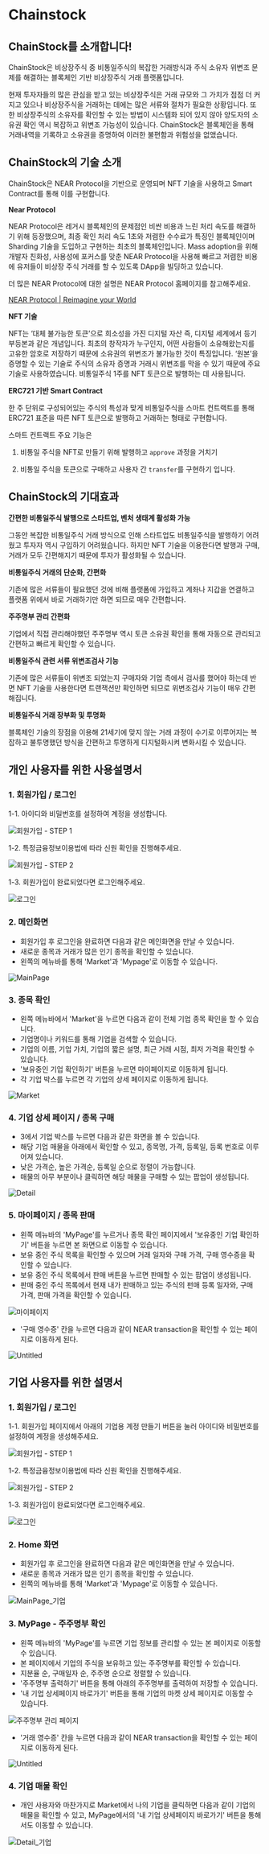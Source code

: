 <!-- @format -->

# Chainstock

## ChainStock를 소개합니다!

ChainStock은 비상장주식 중 비통일주식의 복잡한 거래방식과 주식 소유자 위변조 문제를 해결하는 블록체인 기반 비상장주식 거래 플랫폼입니다.

현재 투자자들의 많은 관심을 받고 있는 비상장주식은 거래 규모와 그 가치가 점점 더 커지고 있으나 비상장주식을 거래하는 데에는 많은 서류와 절차가 필요한 상황입니다. 또한 비상장주식의 소유자를 확인할 수 있는 방법이 시스템화 되어 있지 않아 양도자의 소유권 확인 역시 복잡하고 위변조 가능성이 있습니다. ChainStock은 블록체인을 통해 거래내역을 기록하고 소유권을 증명하여 이러한 불편함과 위험성을 없앴습니다.

## ChainStock의 기술 소개

ChainStock은 NEAR Protocol을 기반으로 운영되며 NFT 기술을 사용하고 Smart Contract를 통해 이를 구현합니다.

**Near Protocol**

NEAR Protocol은 레거시 블록체인의 문제점인 비싼 비용과 느린 처리 속도를 해결하기 위해 등장했으며, 최종 확인 처리 속도 1초와 저렴한 수수료가 특징인 블록체인이며 Sharding 기술을 도입하고 구현하는 최초의 블록체인입니다. Mass adoption을 위해 개발자 친화성, 사용성에 포커스를 맞춘 NEAR Protocol을 사용해 빠르고 저렴한 비용에 유저들이 비상장 주식 거래를 할 수 있도록 DApp을 빌딩하고 있습니다.

더 많은 NEAR Protocol에 대한 설명은 NEAR Protocol 홈페이지를 참고해주세요.

[NEAR Protocol | Reimagine your World](https://near.org)

**NFT 기술**

NFT는 ‘대체 불가능한 토큰’으로 희소성을 가진 디지털 자산 즉, 디지털 세계에서 등기부등본과 같은 개념입니다. 최초의 창작자가 누구인지, 어떤 사람들이 소유해왔는지를 고유한 암호로 저장하기 때문에 소유권의 위변조가 불가능한 것이 특징입니다. ‘원본’을 증명할 수 있는 기술로 주식의 소유자 증명과 거래시 위변조를 막을 수 있기 때문에 주요 기술로 사용하였습니다. 비통일주식 1주를 NFT 토큰으로 발행하는 데 사용됩니다.

**ERC721 기반 Smart Contract**

한 주 단위로 구성되어있는 주식의 특성과 맞게 비통일주식을 스마트 컨트랙트를 통해 ERC721 표준을 따른 NFT 토큰으로 발행하고 거래하는 형태로 구현합니다.

스마트 컨트랙트 주요 기능은

1. 비통일 주식을 NFT로 만들기 위해 발행하고 `approve` 과정을 거치기

2. 비통일 주식을 토큰으로 구매하고 사용자 간 `transfer`를 구현하기 입니다.

## ChainStock의 기대효과

**간편한 비통일주식 발행으로 스타트업, 벤처 생태계 활성화 가능**

그동안 복잡한 비통일주식 거래 방식으로 인해 스타트업도 비통일주식을 발행하기 어려웠고 투자자 역시 구입하기 어려웠습니다. 하지만 NFT 기술을 이용한다면 발행과 구매, 거래가 모두 간편해지기 때문에 투자가 활성화될 수 있습니다.

**비통일주식 거래의 단순화, 간편화**

기존에 많은 서류들이 필요했던 것에 비해 플랫폼에 가입하고 계좌나 지갑을 연결하고 플랫폼 위에서 바로 거래하기만 하면 되므로 매우 간편합니다.

**주주명부 관리 간편화**

기업에서 직접 관리해야했던 주주명부 역시 토큰 소유권 확인을 통해 자동으로 관리되고 간편하고 빠르게 확인할 수 있습니다.

**비통일주식 관련 서류 위변조검사 기능**

기존에 많은 서류들이 위변조 되었는지 구매자와 기업 측에서 검사를 했어야 하는데 반면 NFT 기술을 사용한다면 트랜잭션만 확인하면 되므로 위변조검사 기능이 매우 간편해집니다.

**비통일주식 거래 장부화 및 투명화**

블록체인 기술의 장점을 이용해 21세기에 맞지 않는 거래 과정이 수기로 이루어지는 복잡하고 불투명했던 방식을 간편하고 투명하게 디지털화시켜 변화시킬 수 있습니다.

## 개인 사용자를 위한 사용설명서

### 1. 회원가입 / 로그인

1-1. 아이디와 비밀번호를 설정하여 계정을 생성합니다.

![회원가입 - STEP 1](https://user-images.githubusercontent.com/56113089/144750185-c16dd779-f390-4a49-9f86-62bd6f0d8931.png)

1-2. 특정금융정보이용법에 따라 신원 확인을 진행해주세요.

![회원가입 - STEP 2](https://user-images.githubusercontent.com/56113089/144750189-640f52ed-314f-47a5-84fc-f010031d27c5.png)

1-3. 회원가입이 완료되었다면 로그인해주세요.

![로그인](https://user-images.githubusercontent.com/56113089/144750196-8fdac98e-e499-4e69-9ef7-3bfd9bec2939.png)

### 2. 메인화면

- 회원가입 후 로그인을 완료하면 다음과 같은 메인화면을 만날 수 있습니다.
- 새로운 종목과 거래가 많은 인기 종목을 확인할 수 있습니다.
- 왼쪽의 메뉴바를 통해 'Market'과 'Mypage'로 이동할 수 있습니다.

![MainPage](https://user-images.githubusercontent.com/56113089/144750222-5c570f55-622c-4574-8ece-4f6ec71c3d77.png)

### 3. 종목 확인

- 왼쪽 메뉴바에서 'Market'을 누르면 다음과 같이 전체 기업 종목 확인을 할 수 있습니다.
- 기업명이나 키워드를 통해 기업을 검색할 수 있습니다.
- 기업의 이름, 기업 가치, 기업의 짧은 설명, 최근 거래 시점, 최저 가격을 확인할 수 있습니다.
- '보유중인 기업 확인하기' 버튼을 누르면 마이페이지로 이동하게 됩니다.
- 각 기업 박스를 누르면 각 기업의 상세 페이지로 이동하게 됩니다.

![Market](https://user-images.githubusercontent.com/56113089/144750229-ab55bdf0-0648-4ff2-b668-49955009c051.png)

### 4. 기업 상세 페이지 / 종목 구매

- 3에서 기업 박스를 누르면 다음과 같은 화면을 볼 수 있습니다.
- 해당 기업 매물을 아래에서 확인할 수 있고, 종목명, 가격, 등록일, 등록 번호로 이루어져 있습니다.
- 낮은 가격순, 높은 가격순, 등록일 순으로 정렬이 가능합니다.
- 매물의 아무 부분이나 클릭하면 해당 매물을 구매할 수 있는 팝업이 생성됩니다.

![Detail](https://user-images.githubusercontent.com/56113089/144750236-f756e25f-b508-41aa-a1b3-314916003f7c.png)

### 5. 마이페이지 / 종목 판매

- 왼쪽 메뉴바의 'MyPage'를 누르거나 종목 확인 페이지에서 '보유중인 기업 확인하기' 버튼을 누르면 본 화면으로 이동할 수 있습니다.
- 보유 중인 주식 목록을 확인할 수 있으며 거래 일자와 구매 가격, 구매 영수증을 확인할 수 있습니다.
- 보유 중인 주식 목록에서 판매 버튼을 누르면 판매할 수 있는 팝업이 생성됩니다.
- 판매 중인 주식 목록에서 현재 내가 판매하고 있는 주식의 펀매 등록 일자와, 구매 가격, 판매 가격을 확인할 수 있습니다.

![마이페이지](https://user-images.githubusercontent.com/56113089/144750249-f2d1495f-38bc-443d-ada7-f9458660f1d3.png)

- '구매 영수증' 칸을 누르면 다음과 같이 NEAR transaction을 확인할 수 있는 페이지로 이동하게 된다.

![Untitled](https://user-images.githubusercontent.com/56113089/144750259-6d5967a6-fdcf-40c2-b944-a15a196bb793.png)

## 기업 사용자를 위한 설명서

### 1. 회원가입 / 로그인

1-1. 회원가입 페이지에서 아래의 기업용 계정 만들기 버튼을 눌러 아이디와 비밀번호를 설정하여 계정을 생성해주세요.

![회원가입 - STEP 1](https://user-images.githubusercontent.com/56113089/144750268-7cdd88e8-d41f-49ad-a82f-0c6689e252e6.png)

1-2. 특정금융정보이용법에 따라 신원 확인을 진행해주세요.

![회원가입 - STEP 2](https://user-images.githubusercontent.com/56113089/144750279-67840a14-515a-456a-8ef6-468fcf9fb1f9.png)

1-3. 회원가입이 완료되었다면 로그인해주세요.

![로그인](https://user-images.githubusercontent.com/56113089/144750287-8f94e329-4471-42ef-b77b-6a8a58b3f35e.png)

### 2. Home 화면

- 회원가입 후 로그인을 완료하면 다음과 같은 메인화면을 만날 수 있습니다.
- 새로운 종목과 거래가 많은 인기 종목을 확인할 수 있습니다.
- 왼쪽의 메뉴바를 통해 'Market'과 'Mypage'로 이동할 수 있습니다.

![MainPage_기업](https://user-images.githubusercontent.com/56113089/144750293-131c8741-65dc-4b51-abe9-0b76e8535838.png)

### 3. MyPage - 주주명부 확인

- 왼쪽 메뉴바의 'MyPage'를 누르면 기업 정보를 관리할 수 있는 본 페이지로 이동할 수 있습니다.
- 본 페이지에서 기업의 주식을 보유하고 있는 주주명부를 확인할 수 있습니다.
- 지분율 순, 구매일자 순, 주주명 순으로 정렬할 수 있습니다.
- '주주명부 출력하기' 버튼을 통해 아래의 주주명부를 출력하여 저장할 수 있습니다.
- '내 기업 상세페이지 바로가기' 버튼을 통해 기업의 마켓 상세 페이지로 이동할 수 있습니다.

![주주명부 관리 페이지](https://user-images.githubusercontent.com/56113089/144750299-1b70e4a4-b0d5-46d9-8401-a5d679c8b0b9.png)

- '거래 영수증' 칸을 누르면 다음과 같이 NEAR transaction을 확인할 수 있는 페이지로 이동하게 된다.

![Untitled](https://user-images.githubusercontent.com/56113089/144750307-8255f2f2-d1b6-4062-bbc1-b82fcbef5f68.png)

### 4. 기업 매물 확인

- 개인 사용자와 마찬가지로 Market에서 나의 기업을 클릭하면 다음과 같이 기업의 매물을 확인할 수 있고, MyPage에서의 '내 기업 상세페이지 바로가기' 버튼을 통해서도 이동할 수 있습니다.

![Detail_기업](https://user-images.githubusercontent.com/56113089/144750317-54e73056-f436-4bd7-9616-ef963ac10fd8.png)
